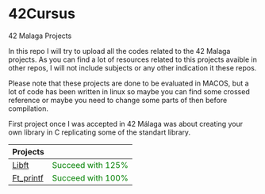 # 42Cursus
42 Malaga Projects

In this repo I will try to upload all the codes related to the 42 Malaga projects.
As you can find a lot of resources related to this projects avaible in other repos, 
I will not include subjects or any other indication it these repos.

Please note that these projects are done to be evaluated in MACOS, but a lot of code 
has been written in linux so maybe you can find some crossed reference or maybe you 
need to change some parts of then before compilation. 

First project once I was accepted in 42 Málaga was about creating your own library
in C replicating some of the standart library.

| Projects  |           |  
| --------- | --------- |
| [Libft](https://github.com/AlfonsoFZ/Libft) | <font color="green">Succeed with 125% </font> |
| [Ft_printf](https://github.com/Alfohttps://github.com/AlfonsoFZ/Libft/tree/d3a31284a2be26879112d11d5eecb1aa7369ccd4nsoFZ/Libft) | <font color="green">Succeed with 100% </font> |
